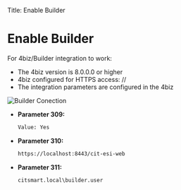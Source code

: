 Title: Enable Builder

# Enable Builder

For 4biz/Builder integration to work:

- The 4biz version is 8.0.0.0 or higher
- 4biz configured for HTTPS access: //
- The integration parameters are configured in the 4biz

![Builder Conection][1]

- **Parameter 309:**

    ```sh
    Value: Yes
    ```

- **Parameter 310:**

    ```sh
    https://localhost:8443/cit-esi-web
    ```

- **Parameter 311:**

    ```sh
    citsmart.local\builder.user
    ```

[1]:images/builder-conection.png
